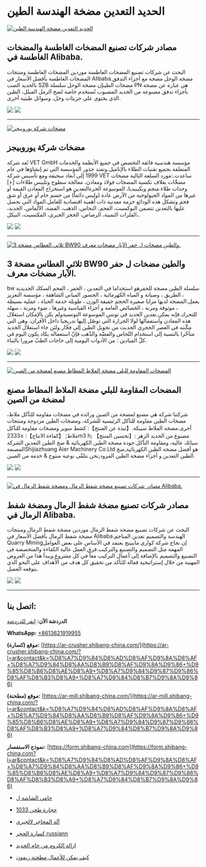 # الحديد التعدين مضخة الهندسة الطين

<a href="https://swt.shibang-china.com/?l=ar&img&k=%D8%A7%D9%84%D8%AD%D8%AF%D9%8A%D8%AF+%D8%A7%D9%84%D8%AA%D8%B9%D8%AF%D9%8A%D9%86+%D9%85%D8%B6%D8%AE%D8%A9+%D8%A7%D9%84%D9%87%D9%86%D8%AF%D8%B3%D8%A9+%D8%A7%D9%84%D8%B7%D9%8A%D9%86" target="_blank">![الحديد التعدين مضخة الهندسة الطين](http://static.shibang-china.com/all-800x300/534.jpg)</a>

## مصادر شركات تصنيع المضخات الغاطسة والمضخات الغاطسة في Alibaba.
البحث عن شركات تصنيع المضخات الغاطسة موردين المضخات الغاطسة ومنتجات المضخات الغاطسة بأفضل الأسعار في Alibaba.مضخة الوحل مضخة مع أجزاء التدفق بالحديد الصب SZB مضخات الطينإن مضخة الوحل سلسلة PN هي عبارة عن مضخة بأجزاء تدفق مصنوعة من الحديد المصبوب تُستخدم خاصة لضخ الرمل المبلل، الطين الذي يحتوي على جزيئات وحل، وسوائل طينية أخرى.


<a href="https://whatsapp.shibangsoft.com/WhatsApp.php" target="_blank" title="WhatsApp">![](http://static.shibang-china.com/icon/whatsapp.png)</a> <a href="https://swt.shibang-china.com/?l=ar&icon&k=%D8%A7%D9%84%D8%AD%D8%AF%D9%8A%D8%AF+%D8%A7%D9%84%D8%AA%D8%B9%D8%AF%D9%8A%D9%86+%D9%85%D8%B6%D8%AE%D8%A9+%D8%A7%D9%84%D9%87%D9%86%D8%AF%D8%B3%D8%A9+%D8%A7%D9%84%D8%B7%D9%8A%D9%86" target="_blank">![](http://static.shibang-china.com/icon/chat-ar.png)</a>

---

<a href="https://swt.shibang-china.com/?l=ar&img&k=%D8%A7%D9%84%D8%AD%D8%AF%D9%8A%D8%AF+%D8%A7%D9%84%D8%AA%D8%B9%D8%AF%D9%8A%D9%86+%D9%85%D8%B6%D8%AE%D8%A9+%D8%A7%D9%84%D9%87%D9%86%D8%AF%D8%B3%D8%A9+%D8%A7%D9%84%D8%B7%D9%8A%D9%86" target="_blank">![مضخات شركة يوروبيجز](http://static.shibang-china.com/all-800x300/792.jpg)</a>

## مضخات شركة يوروبيجز
تُعد شركة VET GmbH مؤسسة هندسية فائقة التخصص في جميع الأنظمة والخدمات المتعلقة بجميع تقنيات الطلاء بالإناميل.وتمتد جذور المؤسسة التي تم إنشاؤها في عام 1999 إلى أبعاد سحيقة.ومع تأسيس شركة VET ساعدت.:مورد السلعة التالية مضخات مضخّات بغلاف تكسية المضخات فولاذ ومعادن، معالجة سطوح وتلبيس طلاءات [+] وحدات طلاء.منجم ويكيبيديا، الموسوعة الحرةالتعدين هو استخراج المعادن القيمة أو غيرها من المواد الجيولوجية من الأرض عادة (وليس دائماً) من جسم خام أو عرق أو شق فحم وتشكل هذه الودائع حزمة معدنية ذات أهمية اقتصادية للعامل.المواد التي نحصل عليها بالتعدين تتضمن البوكسيت، الفحم، النحاس، الذهب، الفضة، الألماس، الحديد، الفلزات الثمينة، الرصاص، الحجر الجيري، المكنسيت، النيكل،.


<a href="https://whatsapp.shibangsoft.com/WhatsApp.php" target="_blank" title="WhatsApp">![](http://static.shibang-china.com/icon/whatsapp.png)</a> <a href="https://swt.shibang-china.com/?l=ar&icon&k=%D8%A7%D9%84%D8%AD%D8%AF%D9%8A%D8%AF+%D8%A7%D9%84%D8%AA%D8%B9%D8%AF%D9%8A%D9%86+%D9%85%D8%B6%D8%AE%D8%A9+%D8%A7%D9%84%D9%87%D9%86%D8%AF%D8%B3%D8%A9+%D8%A7%D9%84%D8%B7%D9%8A%D9%86" target="_blank">![](http://static.shibang-china.com/icon/chat-ar.png)</a>

---

<a href="https://swt.shibang-china.com/?l=ar&img&k=%D8%A7%D9%84%D8%AD%D8%AF%D9%8A%D8%AF+%D8%A7%D9%84%D8%AA%D8%B9%D8%AF%D9%8A%D9%86+%D9%85%D8%B6%D8%AE%D8%A9+%D8%A7%D9%84%D9%87%D9%86%D8%AF%D8%B3%D8%A9+%D8%A7%D9%84%D8%B7%D9%8A%D9%86" target="_blank">![3 ثلاثي الغطاس مضخة BW90 والطين مضخات ل حفر الآبار مضخات معرف.](http://static.shibang-china.com/all-800x300/153.jpg)</a>

## 3 ثلاثي الغطاس مضخة BW90 والطين مضخات ل حفر الآبار مضخات معرف.
bw سلسلة الطين مضخة للحفرهو استخداما في التعدين ، الحفر ، الفحم السكك الحديدية ، الطريق ، وصيانة و المياه الكهرمائية ، الجسور المباني الشاهقة ، مؤسسة التعزيز يعمل.المضخة لديها مزايا صغيرة الحجم خفيفة الوزن ، طويلة خدمة الحياة ، عملية بسيطة ، موثوقة ومرنة ، الخصائص العامة و أجزاء القياسية وغيرها ، ضوء ومرنة ، سهلة للتحرك.فإنه يمكن.تعدين الحديد في تونس الموسوعة التونسيةولم يكن بالإمكان استغلال هذه المعادن واستعمالها لولا الحرارة التي توصّل إليها تدريجيا داخل الأفران، وهي التي مكّنته في العصر الحجري الحديث من تحويل الطين إلى فخّار.ولئن جاء استغلال الحديد متأخّرا بالنسبة إلى استخدام النّحاس والفضّة والذّهب فإنّ استعماله يكاد يكون اليوم في كلّ الميادين : من الأدوات اليومية إلى حاجات الطبّ مرورا بالبناء.


<a href="https://whatsapp.shibangsoft.com/WhatsApp.php" target="_blank" title="WhatsApp">![](http://static.shibang-china.com/icon/whatsapp.png)</a> <a href="https://swt.shibang-china.com/?l=ar&icon&k=%D8%A7%D9%84%D8%AD%D8%AF%D9%8A%D8%AF+%D8%A7%D9%84%D8%AA%D8%B9%D8%AF%D9%8A%D9%86+%D9%85%D8%B6%D8%AE%D8%A9+%D8%A7%D9%84%D9%87%D9%86%D8%AF%D8%B3%D8%A9+%D8%A7%D9%84%D8%B7%D9%8A%D9%86" target="_blank">![](http://static.shibang-china.com/icon/chat-ar.png)</a>

---

<a href="https://swt.shibang-china.com/?l=ar&img&k=%D8%A7%D9%84%D8%AD%D8%AF%D9%8A%D8%AF+%D8%A7%D9%84%D8%AA%D8%B9%D8%AF%D9%8A%D9%86+%D9%85%D8%B6%D8%AE%D8%A9+%D8%A7%D9%84%D9%87%D9%86%D8%AF%D8%B3%D8%A9+%D8%A7%D9%84%D8%B7%D9%8A%D9%86" target="_blank">![المضحات المقاومة للبلي مضخة الملاط المطاط مصنع لمضخة من الصين](http://static.shibang-china.com/all-800x300/1018.jpg)</a>

## المضحات المقاومة للبلي مضخة الملاط المطاط مصنع لمضخة من الصين
شركتنا شركة هي مصنع لمضخة من الصين ورائدة في مضخات مقاومة للتآكل ملاط، مضخات الطين مقاومة للتآكل الرئيسية للشركة، ومضخات الطين مزدوجة ومنتجات أخرى.مضخة الملاط سبيكة.【نبذة عن المنتج】: كشط سوبر ومضخات مقاومة للتآكل ملاط; 【كفاءة الانتاج】: ≤2333m3 h; 【تحسين المنتج】: مصنوع من الحديد الزهر سبائك عالية، ومقاومة التآكل.جودة مضخة الطين الكهربائية &amp; ضخ الطين التعدين الشركة المصنعةShijiazhuang Aier Machinery Co.Ltd هو أفضل مضخة الطين الكهربائية,ضخ الطين التعدين و أجزاء مضخة الطين المزود,نحن نتلقّى نوعية منتوج &amp; خدمة من الصين.


<a href="https://whatsapp.shibangsoft.com/WhatsApp.php" target="_blank" title="WhatsApp">![](http://static.shibang-china.com/icon/whatsapp.png)</a> <a href="https://swt.shibang-china.com/?l=ar&icon&k=%D8%A7%D9%84%D8%AD%D8%AF%D9%8A%D8%AF+%D8%A7%D9%84%D8%AA%D8%B9%D8%AF%D9%8A%D9%86+%D9%85%D8%B6%D8%AE%D8%A9+%D8%A7%D9%84%D9%87%D9%86%D8%AF%D8%B3%D8%A9+%D8%A7%D9%84%D8%B7%D9%8A%D9%86" target="_blank">![](http://static.shibang-china.com/icon/chat-ar.png)</a>

---

<a href="https://swt.shibang-china.com/?l=ar&img&k=%D8%A7%D9%84%D8%AD%D8%AF%D9%8A%D8%AF+%D8%A7%D9%84%D8%AA%D8%B9%D8%AF%D9%8A%D9%86+%D9%85%D8%B6%D8%AE%D8%A9+%D8%A7%D9%84%D9%87%D9%86%D8%AF%D8%B3%D8%A9+%D8%A7%D9%84%D8%B7%D9%8A%D9%86" target="_blank">![مصادر شركات تصنيع مضخة شفط الرمال ومضخة شفط الرمال في Alibaba.](http://static.shibang-china.com/all-800x300/543.jpg)</a>

## مصادر شركات تصنيع مضخة شفط الرمال ومضخة شفط الرمال في Alibaba.
البحث عن شركات تصنيع مضخة شفط الرمال موردين مضخة شفط الرمال ومنتجات مضخة شفط الرمال بأفضل الأسعار في Alibaba.الهندسة والتصميم تعدين المناجم Quarry Miningإن نجاح شركة كواري ماينينج يعتمد في الأساس على بعض العوامل المهمة مثل التصميم والتصنيع والتركيب.فرق العمل عالية الكفاءة والمتخصصة في التصنيع والتصميم بالإضافة إلى أعمال التركيب معاً في كل مشروع.ويبدأ هذا من العروض المهنية من خلال إستراتيجية فعالة للتأكد من تحقيق كل هدف من الأهداف على النحو الذي يتوقعه العميل.


<a href="https://whatsapp.shibangsoft.com/WhatsApp.php" target="_blank" title="WhatsApp">![](http://static.shibang-china.com/icon/whatsapp.png)</a> <a href="https://swt.shibang-china.com/?l=ar&icon&k=%D8%A7%D9%84%D8%AD%D8%AF%D9%8A%D8%AF+%D8%A7%D9%84%D8%AA%D8%B9%D8%AF%D9%8A%D9%86+%D9%85%D8%B6%D8%AE%D8%A9+%D8%A7%D9%84%D9%87%D9%86%D8%AF%D8%B3%D8%A9+%D8%A7%D9%84%D8%B7%D9%8A%D9%86" target="_blank">![](http://static.shibang-china.com/icon/chat-ar.png)</a>

---
## اتصل بنا:

**الدردشة الآن:** [انقر للدردشة](https://swt.shibang-china.com?l=ar&contact&k=%D8%A7%D9%84%D8%AD%D8%AF%D9%8A%D8%AF+%D8%A7%D9%84%D8%AA%D8%B9%D8%AF%D9%8A%D9%86+%D9%85%D8%B6%D8%AE%D8%A9+%D8%A7%D9%84%D9%87%D9%86%D8%AF%D8%B3%D8%A9+%D8%A7%D9%84%D8%B7%D9%8A%D9%86)

**WhatsApp:**  [+8613621919955](https://whatsapp.shibangsoft.com/WhatsApp.php)

**موقع (كسارة):** [https://ar-crusher.shibang-china.com/](https://ar-crusher.shibang-china.com/?l=ar&contact&k=%D8%A7%D9%84%D8%AD%D8%AF%D9%8A%D8%AF+%D8%A7%D9%84%D8%AA%D8%B9%D8%AF%D9%8A%D9%86+%D9%85%D8%B6%D8%AE%D8%A9+%D8%A7%D9%84%D9%87%D9%86%D8%AF%D8%B3%D8%A9+%D8%A7%D9%84%D8%B7%D9%8A%D9%86)

**موقع (مطحنة):** [https://ar-mill.shibang-china.com/](https://ar-mill.shibang-china.com/?l=ar&contact&k=%D8%A7%D9%84%D8%AD%D8%AF%D9%8A%D8%AF+%D8%A7%D9%84%D8%AA%D8%B9%D8%AF%D9%8A%D9%86+%D9%85%D8%B6%D8%AE%D8%A9+%D8%A7%D9%84%D9%87%D9%86%D8%AF%D8%B3%D8%A9+%D8%A7%D9%84%D8%B7%D9%8A%D9%86)

**نموذج الاستفسار:** [https://form.shibang-china.com](https://form.shibang-china.com?l=ar&contact&k=%D8%A7%D9%84%D8%AD%D8%AF%D9%8A%D8%AF+%D8%A7%D9%84%D8%AA%D8%B9%D8%AF%D9%8A%D9%86+%D9%85%D8%B6%D8%AE%D8%A9+%D8%A7%D9%84%D9%87%D9%86%D8%AF%D8%B3%D8%A9+%D8%A7%D9%84%D8%B7%D9%8A%D9%86)

* [حامي الشاشة ل](../27/%D8%AD%D8%A7%D9%85%D9%8A%20%D8%A7%D9%84%D8%B4%D8%A7%D8%B4%D8%A9%20%D9%84.md)

* [حجارة طحن 1033](../26/%D8%AD%D8%AC%D8%A7%D8%B1%D8%A9%20%D8%B7%D8%AD%D9%86%201033.md)

* [آلة المحاجر لالجيري](../30/%D8%A2%D9%84%D8%A9%20%D8%A7%D9%84%D9%85%D8%AD%D8%A7%D8%AC%D8%B1%20%D9%84%D8%A7%D9%84%D8%AC%D9%8A%D8%B1%D9%8A.md)

* [كسارة الحجر russiann](../29/%D9%83%D8%B3%D8%A7%D8%B1%D8%A9%20%D8%A7%D9%84%D8%AD%D8%AC%D8%B1%20russiann.md)

* [إزالة الكروم من خام الحديد](../26/%D8%A5%D8%B2%D8%A7%D9%84%D8%A9%20%D8%A7%D9%84%D9%83%D8%B1%D9%88%D9%85%20%D9%85%D9%86%20%D8%AE%D8%A7%D9%85%20%D8%A7%D9%84%D8%AD%D8%AF%D9%8A%D8%AF.md)

* [كيف يمكن للأعمال مطحنة ريمون](../30/%D9%83%D9%8A%D9%81%20%D9%8A%D9%85%D9%83%D9%86%20%D9%84%D9%84%D8%A3%D8%B9%D9%85%D8%A7%D9%84%20%D9%85%D8%B7%D8%AD%D9%86%D8%A9%20%D8%B1%D9%8A%D9%85%D9%88%D9%86.md)